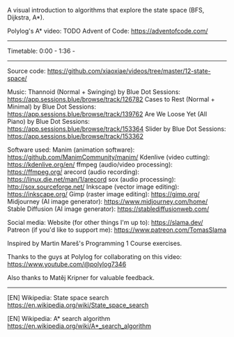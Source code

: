 A visual introduction to algorithms that explore the state space (BFS, Dijkstra, A*).

Polylog's A* video: TODO
Advent of Code: https://adventofcode.com/

------------------

Timetable:
0:00 - <something>
1:36 - <something else>

------------------

Source code:
https://github.com/xiaoxiae/videos/tree/master/12-state-space/

Music:
Thannoid (Normal + Swinging) by Blue Dot Sessions: https://app.sessions.blue/browse/track/126782
Cases to Rest (Normal + Minimal) by Blue Dot Sessions: https://app.sessions.blue/browse/track/139762
Are We Loose Yet (All Piano) by Blue Dot Sessions: https://app.sessions.blue/browse/track/153364
Slider by Blue Dot Sessions: https://app.sessions.blue/browse/track/153362

Software used:
Manim (animation software): https://github.com/ManimCommunity/manim/
Kdenlive (video cutting): https://kdenlive.org/en/
ffmpeg (audio/video processing): https://ffmpeg.org/
arecord (audio recording): https://linux.die.net/man/1/arecord
sox (audio processing): http://sox.sourceforge.net/
Inkscape (vector image editing): https://inkscape.org/
Gimp (raster image editing): https://gimp.org/
Midjourney (AI image generator): https://www.midjourney.com/home/
Stable Diffusion (AI image generator): https://stablediffusionweb.com/

Social media:
Website (for other things I'm up to): https://slama.dev/
Patreon (if you'd like to support me): https://www.patreon.com/TomasSlama

Inspired by Martin Mareš's Programming 1 Course exercises.

Thanks to the guys at Polylog for collaborating on this video: https://www.youtube.com/@polylog7346

Also thanks to Matěj Kripner for valuable feedback.

------------------

[EN] Wikipedia: State space search
https://en.wikipedia.org/wiki/State_space_search

[EN] Wikipedia: A* search algorithm
https://en.wikipedia.org/wiki/A*_search_algorithm
